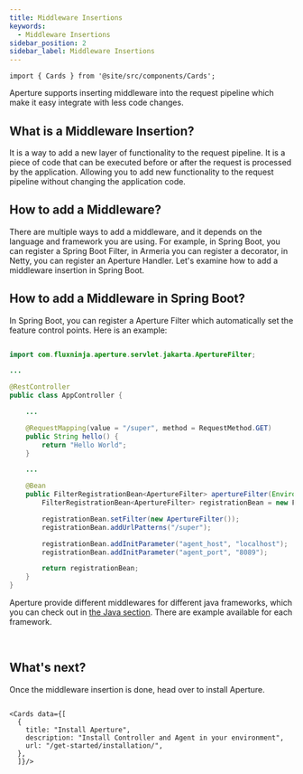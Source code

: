 ```yaml
---
title: Middleware Insertions
keywords:
  - Middleware Insertions
sidebar_position: 2
sidebar_label: Middleware Insertions
---
```


```mdx-code-block
import { Cards } from '@site/src/components/Cards';
```

Aperture supports inserting middleware into the request pipeline which make it
easy integrate with less code changes.

<!-- vale off -->

## What is a Middleware Insertion?

<!-- vale on -->

It is a way to add a new layer of functionality to the request pipeline. It is a
piece of code that can be executed before or after the request is processed by
the application. Allowing you to add new functionality to the request pipeline
without changing the application code.

<!-- vale off -->

## How to add a Middleware?

<!-- vale of -->

There are multiple ways to add a middleware, and it depends on the language and
framework you are using. For example, in Spring Boot, you can register a Spring
Boot Filter, in Armeria you can register a decorator, in Netty, you can register
an Aperture Handler. Let's examine how to add a middleware insertion in Spring
Boot.

<!-- vale off -->

## How to add a Middleware in Spring Boot?

<!-- vale on -->

In Spring Boot, you can register a Aperture Filter which automatically set the
feature control points. Here is an example:

```java

import com.fluxninja.aperture.servlet.jakarta.ApertureFilter;

...

@RestController
public class AppController {

    ...

    @RequestMapping(value = "/super", method = RequestMethod.GET)
    public String hello() {
        return "Hello World";
    }

    ...

    @Bean
    public FilterRegistrationBean<ApertureFilter> apertureFilter(Environment env){
        FilterRegistrationBean<ApertureFilter> registrationBean = new FilterRegistrationBean<>();

        registrationBean.setFilter(new ApertureFilter());
        registrationBean.addUrlPatterns("/super");

        registrationBean.addInitParameter("agent_host", "localhost");
        registrationBean.addInitParameter("agent_port", "8089");

        return registrationBean;
    }
}
```

<div class="alert alert--info shadow--md" role="alert">
  Aperture provide different middlewares for different java frameworks, which you can check out in
<a href="/integrations/flow-control/sdk/java"> the Java section</a>. There are example available for each framework.
</div>

<p>&nbsp;</p>

<!-- vale off -->

## What's next?

<!-- vale on -->

Once the middleware insertion is done, head over to install Aperture.

```mdx-code-block

<Cards data={[
  {
    title: "Install Aperture",
    description: "Install Controller and Agent in your environment",
    url: "/get-started/installation/",
  },
  ]}/>
```
